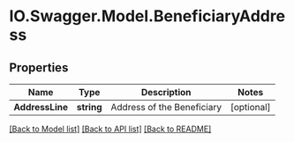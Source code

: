 # IO.Swagger.Model.BeneficiaryAddress
## Properties

Name | Type | Description | Notes
------------ | ------------- | ------------- | -------------
**AddressLine** | **string** | Address of the Beneficiary | [optional] 

[[Back to Model list]](../README.md#documentation-for-models) [[Back to API list]](../README.md#documentation-for-api-endpoints) [[Back to README]](../README.md)

